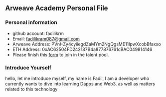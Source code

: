 ## Arweave Academy Personal File

### Personal information

- github account: fadilikrm
- Email: fadilikram087@gmail.com
- Arweave Address: PVnI-Zy4cyiiegdZaMYm2NgQgsME11IpwXcobBfaxso
- ETH Address: 0xAC62504FD242187B4a877876761cBAC049814146
- Please finish this [form](https://docs.google.com/forms/d/e/1FAIpQLSfWA5fIIcBgmRppm3jNz5vmf9Mai_QMVil-2pO4r7YKn_Zhtw/viewform?usp=sf_link) to join in the talent pool.

### Introduce Yourself
hello, let me introduce myself, my name is Fadil, I am a developer who currently wants to dive into learning Dapps and Web3. as well as matters related to this technology
